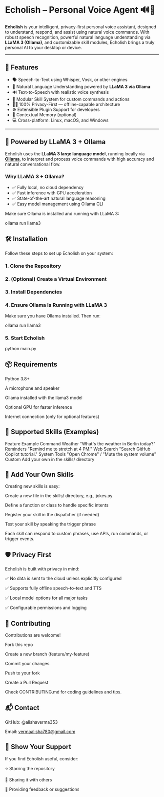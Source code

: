 # Echolish – Personal Voice Agent 🔊🧠

**Echolish** is your intelligent, privacy-first personal voice assistant, designed to understand, respond, and assist using natural voice commands. With robust speech recognition, powerful natural language understanding via **LLaMA 3 (Ollama)**, and customizable skill modules, Echolish brings a truly personal AI to your desktop or device.

---

## 🚀 Features

- 🗣️ Speech-to-Text using Whisper, Vosk, or other engines  
- 🤖 Natural Language Understanding powered by **LLaMA 3 via Ollama**  
- 🔊 Text-to-Speech with realistic voice synthesis  
- 🧩 Modular Skill System for custom commands and actions  
- 🕵️‍♂️ 100% Privacy-First — offline-capable architecture  
- ⚙️ Extensible Plugin Support for developers  
- 🧠 Contextual Memory (optional)  
- 💻 Cross-platform: Linux, macOS, and Windows  

---

## 🧠 Powered by LLaMA 3 + Ollama

Echolish uses the **LLaMA 3 large language model**, running locally via [**Ollama**](https://ollama.com), to interpret and process voice commands with high accuracy and natural conversational flow.

### Why LLaMA 3 + Ollama?

- ✅ Fully local, no cloud dependency  
- ✅ Fast inference with GPU acceleration  
- ✅ State-of-the-art natural language reasoning  
- ✅ Easy model management using Ollama CLI  

Make sure Ollama is installed and running with LLaMA 3:

ollama run llama3


## 🛠 Installation

Follow these steps to set up Echolish on your system:

### 1. Clone the Repository

### 2. (Optional) Create a Virtual Environment

### 3. Install Dependencies

### 4. Ensure Ollama Is Running with LLaMA 3
Make sure you have Ollama installed. Then run:

ollama run llama3

### 5. Start Echolish

python main.py


## 📦 Requirements
Python 3.8+

A microphone and speaker

Ollama installed with the llama3 model

Optional GPU for faster inference

Internet connection (only for optional features)

## 🔌 Supported Skills (Examples)
Feature	Example Command
Weather	"What's the weather in Berlin today?"
Reminders	"Remind me to stretch at 4 PM."
Web Search	"Search GitHub Copilot tutorial."
System Tools	"Open Chrome" / "Mute the system volume"
Custom	Add your own in the skills/ directory


## 🧩 Add Your Own Skills
Creating new skills is easy:

Create a new file in the skills/ directory, e.g., jokes.py

Define a function or class to handle specific intents

Register your skill in the dispatcher (if needed)

Test your skill by speaking the trigger phrase

Each skill can respond to custom phrases, use APIs, run commands, or trigger events.



## 🛡️ Privacy First
Echolish is built with privacy in mind:

✅ No data is sent to the cloud unless explicitly configured

✅ Supports fully offline speech-to-text and TTS

✅ Local model options for all major tasks

✅ Configurable permissions and logging


## 🤝 Contributing
Contributions are welcome!

Fork this repo

Create a new branch (feature/my-feature)

Commit your changes

Push to your fork

Create a Pull Request

Check CONTRIBUTING.md for coding guidelines and tips.


## 📬 Contact
GitHub: @alishaverma353

Email: vermaalisha780@gmail.com


## 🌟 Show Your Support
If you find Echolish useful, consider:

⭐ Starring the repository

🔁 Sharing it with others

💬 Providing feedback or suggestions
